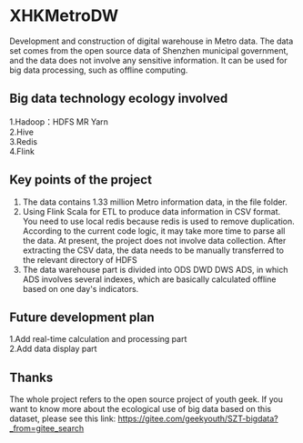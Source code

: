 # XHKMetroDW
Development and construction of digital warehouse in Metro data.
The data set comes from the open source data of Shenzhen municipal government, and the data does not involve any sensitive information. It can be used for big data processing, such as offline computing.

## Big data technology ecology involved
1.Hadoop：HDFS MR Yarn  
2.Hive  
3.Redis  
4.Flink

## Key points of the project
1. The data contains 1.33 million Metro information data, in the file folder.
2. Using Flink Scala for ETL to produce data information in CSV format. You need to use local redis because redis is used to remove duplication.
   According to the current code logic, it may take more time to parse all the data.
   At present, the project does not involve data collection. After extracting the CSV data, the data needs to be manually transferred to the relevant directory of HDFS
3. The data warehouse part is divided into ODS DWD DWS ADS, in which ADS involves several indexes, which are basically calculated offline based on one day's indicators.

## Future development plan
1.Add real-time calculation and processing part  
2.Add data display part

## Thanks
The whole project refers to the open source project of youth geek. If you want to know more about the ecological use of big data based on this dataset, please see this link:
https://gitee.com/geekyouth/SZT-bigdata?_from=gitee_search
